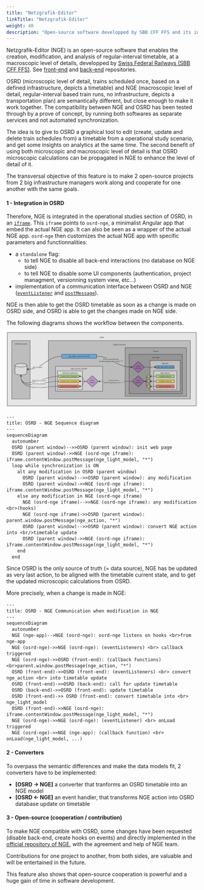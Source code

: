 ```yaml
---
title: "Netzgrafik-Editor"
linkTitle: "Netzgrafik-Editor"
weight: 40
description: "Open-source software developped by SBB CFF FFS and its integration in OSRD"
---
```


Netzgrafik-Editor (NGE) is an open-source software that enables the creation, modification, and analysis of regular-interval timetable, at a macroscopic level of details, developped by [Swiss Federal Railways (SBB CFF FFS)](https://www.sbb.ch/). See [front-end](https://github.com/SchweizerischeBundesbahnen/netzgrafik-editor-frontend) and [back-end](https://github.com/SchweizerischeBundesbahnen/netzgrafik-editor-backend) repositories.

OSRD (microscopic level of detail, trains scheduled once, based on a defined infrastructure, depicts a timetable) and NGE (macroscopic level of detail, regular-interval based train runs, no infrastructure, depicts a transportation plan) are semantically different, but close enough to make it work together.
The compatibility between NGE and OSRD has been tested through by a prove of concept, by running both softwares as separate services and not automated synchronization.

The idea is to give to OSRD a graphical tool to edit (create, update and delete train schedules from) a timetable from a operational study scenario, and get some insights on analytics at the same time. The second benefit of using both microscopic and macroscopic level of detail is that OSRD microscopic calculations can be propagated in NGE to enhance the level of detail of it.

The transversal objective of this feature is to make 2 open-source projects from 2 big infrastructure managers work along and cooperate for one another with the same goals.

#### 1 - Integration in OSRD

Therefore, NGE is integrated in the operational studies section of OSRD, in an [`iframe`](https://developer.mozilla.org/fr/docs/Web/HTML/Element/iframe). This `iframe` points to `osrd-nge`, a minimalist Angular app that embed the actual NGE app. It can also be seen as a wrapper of the actual NGE app. `osrd-nge` then customizes the actual NGE app with specific parameters and functionnalities:
- a `standalone` flag:
  - to tell NGE to disable all back-end interactions (no database on NGE side)
  - to tell NGE to disable some UI components (authentication, project managment, versionning system view, etc...)
- implementation of a communication interface between OSRD and NGE ([`eventListener`](https://developer.mozilla.org/fr/docs/Web/API/EventTarget/addEventListener) and [`postMessage`](https://developer.mozilla.org/fr/docs/Web/API/Window/postMessage)).

NGE is then able to get the OSRD timetable as soon as a change is made on OSRD side, and OSRD is able to get the changes made on NGE side.

The following diagrams shows the workflow between the components.

![Concept diagram](osrd_nge_concept_diagram.jpg)

```mermaid
---
title: OSRD - NGE Sequence diagram
---
sequenceDiagram
  autonumber
  OSRD (parent window)-->>OSRD (parent window): init web page
  OSRD (parent window)->>NGE (osrd-nge iframe): iframe.contentWindow.postMessage(nge_light_model, "*")
  loop while synchronization is ON
    alt any modification in OSRD (parent window)
      OSRD (parent window)-->>OSRD (parent window): any modification
      OSRD (parent window)->>NGE (osrd-nge iframe): iframe.contentWindow.postMessage(nge_light_model, "*")
    else any modification in NGE (osrd-nge iframe)
      NGE (osrd-nge iframe)-->>NGE (osrd-nge iframe): any modification <br>(hooks)
      NGE (osrd-nge iframe)->>OSRD (parent window): parent.window.postMessage(nge_action, "*")
      OSRD (parent window)-->>OSRD (parent window): convert NGE action into <br/>timetable update
      OSRD (parent window)->>NGE (osrd-nge iframe): iframe.contentWindow.postMessage(nge_light_model, "*")
    end
  end
```

Since OSRD is the only source of truth (= data source), NGE has be updated as very last action, to be aligned with the timetable current state, and to get the updated microscopic calculations from OSRD.

More precisely, when a change is made in NGE:

```mermaid
---
title: OSRD - NGE Communication when modification in NGE
---
sequenceDiagram
  autonumber
  NGE (nge-app)-->NGE (osrd-nge): osrd-nge listens on hooks <br>from nge-app
  NGE (osrd-nge)->>NGE (osrd-nge): (eventListeners) <br> callback triggered
  NGE (osrd-nge)->>OSRD (front-end): (callback functions) <br>parent.window.postMessage(nge_action, "*")
  OSRD (front-end)->>OSRD (front-end): (eventListeners) <br> convert nge_action <br> into timetable update
  OSRD (front-end)->>OSRD (back-end): call for update timetable
  OSRD (back-end)->>OSRD (front-end): update timetable
  OSRD (front-end)->> OSRD (front-end): convert timetable into <br> nge_light_model
  OSRD (front-end)->>NGE (osrd-nge): iframe.contentWindow.postMessage(nge_light_model, "*")
  NGE (osrd-nge)->>NGE (osrd-nge): (eventListener) <br> onLoad triggered
  NGE (osrd-nge)->>NGE (nge-app): (callback function) <br> onLoad(nge_light_model, ...)
```

#### 2 - Converters

To overpass the semantic differences and make the data models fit, 2 converters have to be implemented:
- **[OSRD -> NGE]** a converter that tranforms an OSRD timetable into an NGE model
- **[OSRD <- NGE]** an event handler, that transforms NGE action into OSRD database update on timetable

#### 3 - Open-source (cooperation / contribution)

To make NGE compatible with OSRD, some changes have been requested (disable back-end, create hooks on events) and directly implemented in the [official repository of NGE](https://github.com/SchweizerischeBundesbahnen/netzgrafik-editor-frontend), with the agreement and help of NGE team.

Contributions for one project to another, from both sides, are valuable and will be entertained in the future.

This feature also shows that open-source cooperation is powerful and a huge gain of time in software development.